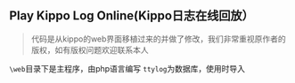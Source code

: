 ## Play Kippo Log Online(Kippo日志在线回放）
>代码是从kippo的web界面移植过来的并做了修改，我们非常重视原作者的版权，如有版权问题欢迎联系本人

```\web```目录下是主程序，由php语言编写
```ttylog```为数据库，使用时导入


